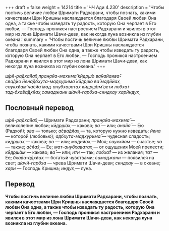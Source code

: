 +++
draft = false
weight = 14214
title = 'ЧЧ Ади 4.230'
description = 'Чтобы постичь величие любви Шримати Радхарани, чтобы познать, какими качествами Шри Кришны наслаждается благодаря Своей любви Она одна, а также чтобы изведать ту радость, которую Она черпает в Его любви, — Господь проникся настроением Радхарани и явился в этот мир из лона Шримати Шачи-деви, как некогда луна возникла из глубин океана.'
summary = 'Чтобы постичь величие любви Шримати Радхарани, чтобы познать, какими качествами Шри Кришны наслаждается благодаря Своей любви Она одна, а также чтобы изведать ту радость, которую Она черпает в Его любви, — Господь проникся настроением Радхарани и явился в этот мир из лона Шримати Шачи-деви, как некогда луна возникла из глубин океана.'
+++

_ш́рӣ-ра̄дха̄йа̄х̣ пран̣айа-махима̄ кӣдр̣ш́о ва̄найаива̄-  
сва̄дйо йена̄дбхута-мадхурима̄ кӣдр̣ш́о ва̄ мадӣйах̣  
саукхйам̇ ча̄сйа̄ мад-анубхаватах̣ кӣдр̣ш́ам̇ вети лобха̄т  
тад-бха̄ва̄д̣хйах̣ самаджани ш́ачӣ-гарбха-синдхау харӣндух̣_

## Пословный перевод

_ш́рӣ_\-_ра̄дха̄йа̄х̣_ — Шримати Радхарани; _пран̣айа_\-_махима̄_ — великолепие любви; _кӣдр̣ш́ах̣_ — каково; _ва̄_ — или; _анайа̄_ — Ею (Радхой); _эва_ — только; _а̄сва̄дйах̣_ — та, которую нужно изведать; _йена_ — которой (любовью); _адбхута_\-_мадхурима̄_ — чудесная сладость; _кӣдр̣ш́ах̣_ — какова; _ва̄_ — или; _мадӣйах̣_ — Моя; _саукхйам_ — счастье; _ча_ — также; _а̄сйа̄х̣_ — Ее; _мат_\-_анубхаватах̣_ — от ощущения Моей прелести; _кӣдр̣ш́ам_ — каково; _ва̄_ — или; _ити_ — так; _лобха̄т_ — из желания; _тат_ — Ее; _бха̄ва_\-_а̄д̣хйах̣_ — богатый чувствами; _самаджани_ — появился на свет; _ш́ачӣ_\-_гарбха_ — чрева Шримати Шачи-деви; _синдхау_ — в океане; _хари_ — Господь Кришна; _индух̣_ — луна.

## Перевод

**Чтобы постичь величие любви Шримати Радхарани, чтобы познать, какими качествами Шри Кришны наслаждается благодаря Своей любви Она одна, а также чтобы изведать ту радость, которую Она черпает в Его любви, — Господь проникся настроением Радхарани и явился в этот мир из лона Шримати Шачи-деви, как некогда луна возникла из глубин океана.**
